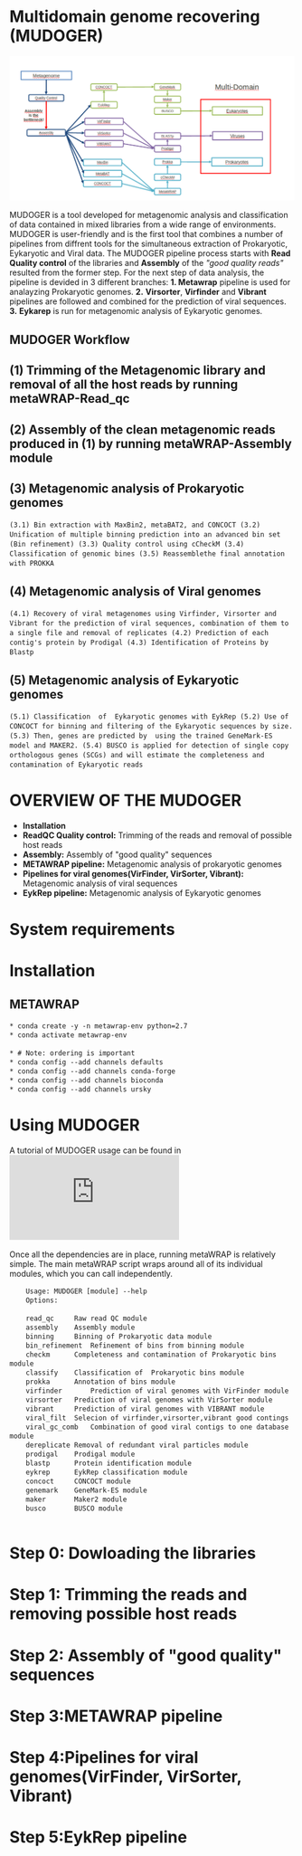  # Multidomain genome recovering (MUDOGER)
 
 
 ![](https://github.com/EfthymisF/folder-scripts/blob/master/index.png)
 
 MUDOGER is a tool developed for metagenomic analysis and classification of data contained in mixed libraries from a wide range of environments. MUDOGER is user-friendly  and is the first tool that combines a number of pipelines from diffrent tools for the simultaneous extraction of  Prokaryotic, Eykaryotic and Viral data. The MUDOGER pipeline process starts with **Read Quality control** of the libraries and **Assembly** of the *"good quality reads"* resulted from the former step. For the next step of  data analysis, the pipeline is devided in 3 different branches: **1. Metawrap** pipeline is used for analayzing Prokaryotic genomes. **2.** **Virsorter**, **Virfinder** and **Vibrant** pipelines are followed and combined for the prediction of viral sequences. **3.** **Eykarep** is run for metagenomic analysis of Eykaryotic genomes. 
 

## MUDOGER Workflow

##  (1) Trimming of the Metagenomic library and removal of all the host reads by running  metaWRAP-Read_qc

##  (2) Assembly of the clean metagenomic reads produced in **(1)** by running metaWRAP-Assembly module

##  (3) Metagenomic analysis of Prokaryotic genomes 
```(3.1) Bin extraction with MaxBin2, metaBAT2, and CONCOCT (3.2) Unification of multiple binning prediction into an advanced bin set (Bin refinement) (3.3) Quality control using cCheckM (3.4) Classification of genomic bines (3.5) Reassemblethe final annotation with PROKKA```

##  (4) Metagenomic analysis of Viral genomes
```(4.1) Recovery of viral metagenomes using Virfinder, Virsorter and Vibrant for the prediction of viral sequences, combination of them to a single file and removal of replicates (4.2) Prediction of each contig's protein by Prodigal (4.3) Identification of Proteins by Blastp``` 

##  (5) Metagenomic analysis of Eykaryotic genomes
```(5.1) Classification  of  Eykaryotic genomes with EykRep (5.2) Use of CONCOCT for binning and filtering of the Eykaryotic sequences by size.(5.3) Then, genes are predicted by  using the trained GeneMark-ES model and MAKER2. (5.4) BUSCO is applied for detection of single copy orthologous genes (SCGs) and will estimate the completeness and contamination of Eykaryotic reads```

             


# OVERVIEW OF THE MUDOGER

* **Installation** 
* **ReadQC Quality control:** Trimming of the reads and removal of possible host reads
* **Assembly:** Assembly of "good quality" sequences
* **METAWRAP pipeline:**  Metagenomic analysis of prokaryotic genomes
* **Pipelines for viral genomes(VirFinder, VirSorter, Vibrant):** Metagenomic analysis of viral sequences 
* **EykRep pipeline:** Metagenomic analysis of Eykaryotic genomes


# System requirements


# Installation

## METAWRAP
```  
* conda create -y -n metawrap-env python=2.7
* conda activate metawrap-env

* # Note: ordering is important 
* conda config --add channels defaults
* conda config --add channels conda-forge
* conda config --add channels bioconda
* conda config --add channels ursky
```




# Using MUDOGER
A tutorial of MUDOGER usage can be found in  ![Manual](https://github.com/EfthymisF/new/blob/master/Tutorial.md)

Once all the dependencies are in place, running metaWRAP is relatively simple. The main metaWRAP script wraps around all of its individual modules, which you can call independently.

```MUDOGER -h
	Usage: MUDOGER [module] --help
	Options:

	read_qc		Raw read QC module
	assembly	Assembly module
 	binning		Binning of Prokaryotic data module 
	bin_refinement	Refinement of bins from binning module
	checkm		Completeness and contamination of Prokaryotic bins module
	classify 	Classification of  Prokaryotic bins module
	prokka		Annotation of bins module
 	virfinder   	Prediction of viral genomes with VirFinder module 
	virsorter	Prediction of viral genomes with VirSorter module 
	vibrant		Prediction of viral genomes with VIBRANT module
 	viral_filt	Selecion of virfinder,virsorter,vibrant good contings 
	viral_gc_comb	Combination of good viral contigs to one database module	
	dereplicate	Removal of redundant viral particles module
	prodigal	Prodigal module	
	blastp		Protein identification module
	eykrep		EykRep classification module
	concoct		CONCOCT module
	genemark	GeneMark-ES module
	maker		Maker2 module
	busco		BUSCO module
	
 ```


# Step 0: Dowloading the libraries

# Step 1: Trimming the reads and removing possible host reads

# Step 2: Assembly of "good quality" sequences

# Step 3:METAWRAP pipeline

# Step 4:Pipelines for viral genomes(VirFinder, VirSorter, Vibrant)

# Step 5:EykRep pipeline 
